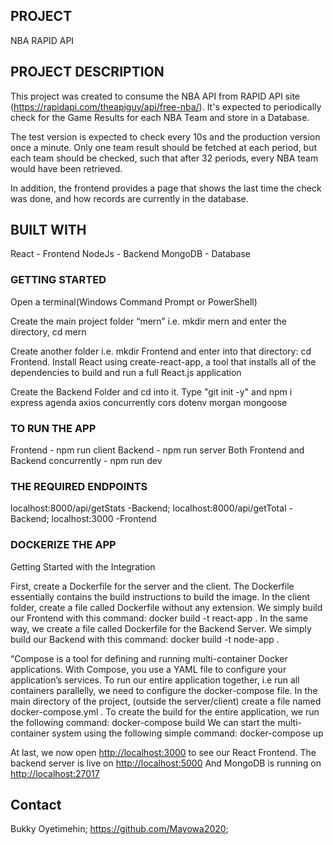 ## PROJECT

NBA RAPID API

## PROJECT DESCRIPTION

This project was created to consume the NBA API from RAPID API site (<https://rapidapi.com/theapiguy/api/free-nba/>).
It's expected to periodically check for the Game Results for each NBA Team and store in a Database.

The test version is expected to check every 10s and the production version once a minute. Only one team result should be fetched at each period, but each team should be checked, such that after 32 periods, every NBA team would have been retrieved.

In addition, the frontend provides a page that shows the last time the check was done, and how records are currently in the database.

## BUILT WITH

React - Frontend
NodeJs - Backend
MongoDB - Database

### GETTING STARTED

Open a terminal(Windows Command Prompt or PowerShell)

Create the main project folder “mern” i.e. mkdir mern and enter the directory, cd mern

Create another folder i.e. mkdir Frontend and enter into that directory: cd Frontend. Install React using create-react-app, a tool that installs all of the dependencies to build and run a full React.js application

Create the Backend Folder and cd into it.
Type "git init -y" and npm i express agenda axios concurrently cors dotenv morgan mongoose

### TO RUN THE APP

Frontend - npm run client
Backend - npm run server
Both Frontend and Backend concurrently - npm run dev

### THE REQUIRED ENDPOINTS

localhost:8000/api/getStats -Backend;
localhost:8000/api/getTotal -Backend;
localhost:3000 -Frontend

### DOCKERIZE THE APP

Getting Started with the Integration

First, create a Dockerfile for the server and the client. The Dockerfile essentially contains the build instructions to build the image.
In the client folder, create a file called Dockerfile without any extension.
We simply build our Frontend with this command: docker build -t react-app .
In the same way, we create a file called Dockerfile for the Backend Server.
We simply build our Backend with this command: docker build -t node-app .

“Compose is a tool for defining and running multi-container Docker applications. With Compose, you use a YAML file to configure your application’s services. To run our entire application together, i.e run all containers parallelly, we need to configure the docker-compose file.
In the main directory of the project, (outside the server/client) create a file named docker-compose.yml .
To create the build for the entire application, we run the following command: docker-compose build
We can start the multi-container system using the following simple command: docker-compose up

At last, we now open <http://localhost:3000> to see our React Frontend.
The backend server is live on <http://localhost:5000>
And MongoDB is running on <http://localhost:27017>

## Contact

Bukky Oyetimehin; <https://github.com/Mayowa2020>;
